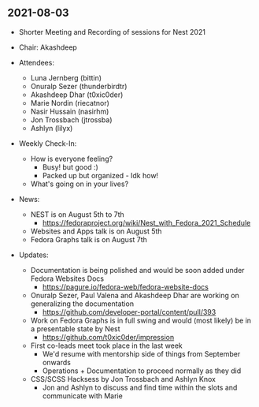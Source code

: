 ## 2021-08-03

* Shorter Meeting and Recording of sessions for Nest 2021

* Chair: Akashdeep

* Attendees: 
   * Luna Jernberg (bittin)
   * Onuralp Sezer (thunderbirdtr)
   * Akashdeep Dhar (t0xic0der)
   * Marie Nordin (riecatnor)
   * Nasir Hussain (nasirhm)
   * Jon Trossbach (jtrossba)
   * Ashlyn (lilyx)
* Weekly Check-In:
    * How is everyone feeling?
        * Busy! but good :)
        * Packed up but organized - Idk how!
    * What's going on in your lives?
* News:
    * NEST is on August 5th to 7th
        * https://fedoraproject.org/wiki/Nest_with_Fedora_2021_Schedule
    * Websites and Apps talk is on August 5th
    * Fedora Graphs talk is on August 7th
* Updates:
    * Documentation is being polished and would be soon added under Fedora Websites Docs
        * https://pagure.io/fedora-web/fedora-website-docs
    * Onuralp Sezer, Paul Valena and Akashdeep Dhar are working on generalizing the documentation
        * https://github.com/developer-portal/content/pull/393
    * Work on Fedora Graphs is in full swing and would (most likely) be in a presentable state by Nest
        * https://github.com/t0xic0der/impression
    * First co-leads meet took place in the last week
        * We'd resume with mentorship side of things from September onwards
        * Operations + Documentation to proceed normally as they did
    * CSS/SCSS Hacksess by Jon Trossbach and Ashlyn Knox
        * Jon and Ashlyn to discuss and find time within the slots and communicate with Marie

